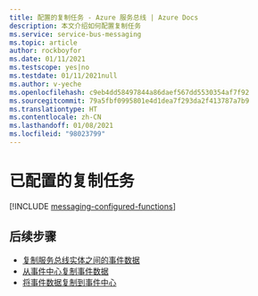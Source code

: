 ```yaml
---
title: 配置的复制任务 - Azure 服务总线 | Azure Docs
description: 本文介绍如何配置复制任务
ms.service: service-bus-messaging
ms.topic: article
author: rockboyfor
ms.date: 01/11/2021
ms.testscope: yes|no
ms.testdate: 01/11/2021null
ms.author: v-yeche
ms.openlocfilehash: c9eb4dd58497844a86daef567dd5530354af7f92
ms.sourcegitcommit: 79a5fbf0995801e4d1dea7f293da2f413787a7b9
ms.translationtype: HT
ms.contentlocale: zh-CN
ms.lasthandoff: 01/08/2021
ms.locfileid: "98023799"
---
```

<!--Verified Successfully-->
# <a name="configured-replication-tasks"></a>已配置的复制任务

[!INCLUDE [messaging-configured-functions](../../includes/messaging-configured-functions.md)]

## <a name="next-steps"></a>后续步骤

* [复制服务总线实体之间的事件数据](https://github.com/Azure-Samples/azure-messaging-replication-dotnet/tree/main/functions/config/ServiceBusCopy)
* [从事件中心复制事件数据](https://github.com/Azure-Samples/azure-messaging-replication-dotnet/tree/main/functions/config/EventHubCopyToServiceBus)
* [将事件数据复制到事件中心](https://github.com/Azure-Samples/azure-messaging-replication-dotnet/tree/main/functions/config/ServiceBusCopyToEventHub)

<!-- Update_Description: new article about service bus federation configuration -->
<!--NEW.date: 01/11/2021-->